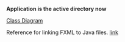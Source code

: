**Application is the active directory now**

[Class Diagram](https://drive.google.com/a/iiitd.ac.in/file/d/0B052Dj2SHYkYcVlnODA1Q0RJNk0/view?usp=sharing)


Reference for linking FXML to Java files. [link](https://examples.javacodegeeks.com/desktop-java/javafx/fxml/javafx-fxml-tutorial/)


